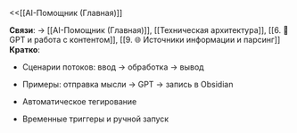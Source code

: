 <<[[AI-Помощник (Главная)]]

**Связи**: → [[AI-Помощник (Главная)]], [[Техническая архитектура]], [[6. 🧠 GPT и работа с контентом]], [[9. 🌐 Источники информации и парсинг]]  
**Кратко**:

- Сценарии потоков: ввод → обработка → вывод
    
- Примеры: отправка мысли → GPT → запись в Obsidian
    
- Автоматическое тегирование
    
- Временные триггеры и ручной запуск